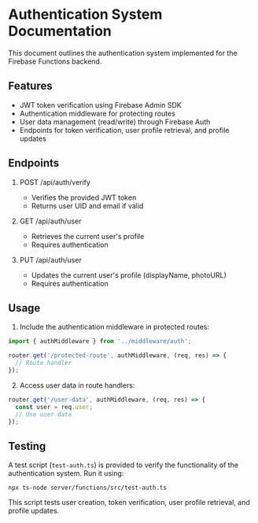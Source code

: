 # Authentication System Documentation

This document outlines the authentication system implemented for the Firebase Functions backend.

## Features

- JWT token verification using Firebase Admin SDK
- Authentication middleware for protecting routes
- User data management (read/write) through Firebase Auth
- Endpoints for token verification, user profile retrieval, and profile updates

## Endpoints

1. POST /api/auth/verify
   - Verifies the provided JWT token
   - Returns user UID and email if valid

2. GET /api/auth/user
   - Retrieves the current user's profile
   - Requires authentication

3. PUT /api/auth/user
   - Updates the current user's profile (displayName, photoURL)
   - Requires authentication

## Usage

1. Include the authentication middleware in protected routes:

```typescript
import { authMiddleware } from '../middleware/auth';

router.get('/protected-route', authMiddleware, (req, res) => {
  // Route handler
});
```

2. Access user data in route handlers:

```typescript
router.get('/user-data', authMiddleware, (req, res) => {
  const user = req.user;
  // Use user data
});
```

## Testing

A test script (`test-auth.ts`) is provided to verify the functionality of the authentication system. Run it using:

```
npx ts-node server/functions/src/test-auth.ts
```

This script tests user creation, token verification, user profile retrieval, and profile updates.